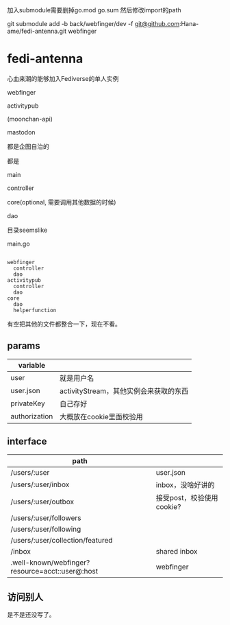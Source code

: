 加入submodule需要删掉go.mod go.sum 然后修改import的path

git submodule add -b back/webfinger/dev -f  git@github.com:Hana-ame/fedi-antenna.git webfinger

# fedi-antenna

心血来潮的能够加入Fediverse的单人实例

webfinger

activitypub

(moonchan-api)

mastodon

都是企图自治的

都是

main

controller

core(optional, 需要调用其他数据的时候) 

dao

目录seemslike

main.go
```

webfinger
  controller
  dao
activitypub
  controller
  dao
core
  dao
  helperfunction
```

有空把其他的文件都整合一下，现在不看。
## params

|variable||
|---|---|
|user| 就是用户名|
|user.json| activityStream，其他实例会来获取的东西|
|privateKey| 自己存好|
|authorization| 大概放在cookie里面校验用|

## interface
|path||
|---|---|
|/users/:user|user.json|
|/users/:user/inbox|inbox，没啥好讲的|
|/users/:user/outbox|接受post，校验使用cookie?|
|/users/:user/followers||
|/users/:user/following||
|/users/:user/collection/featured||
|/inbox|shared inbox|
|.well-known/webfinger?resource=acct::user@:host|webfinger|

## 访问别人

是不是还没写了。